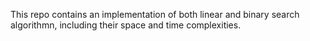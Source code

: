 This repo contains an implementation of both linear and binary search algorithmn, including their space and time complexities.
